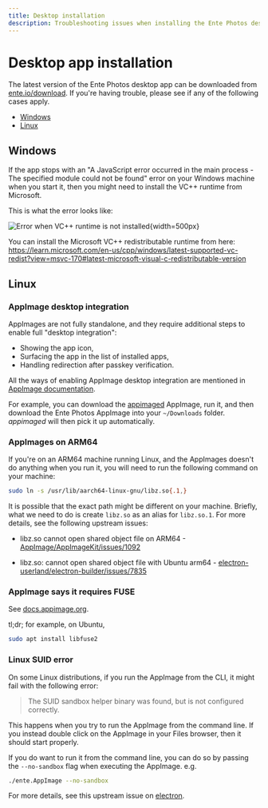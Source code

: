 ```yaml
---
title: Desktop installation
description: Troubleshooting issues when installing the Ente Photos desktop app
---
```


# Desktop app installation

The latest version of the Ente Photos desktop app can be downloaded from
[ente.io/download](https://ente.io/download). If you're having trouble, please
see if any of the following cases apply.

-   [Windows](#windows)
-   [Linux](#linux)

## Windows

If the app stops with an "A JavaScript error occurred in the main process - The
specified module could not be found" error on your Windows machine when you
start it, then you might need to install the VC++ runtime from Microsoft.

This is what the error looks like:

![Error when VC++ runtime is not installed](windows-vc.png){width=500px}

You can install the Microsoft VC++ redistributable runtime from here:<br/>
https://learn.microsoft.com/en-us/cpp/windows/latest-supported-vc-redist?view=msvc-170#latest-microsoft-visual-c-redistributable-version

## Linux

### AppImage desktop integration

AppImages are not fully standalone, and they require additional steps to enable
full "desktop integration":

-   Showing the app icon,
-   Surfacing the app in the list of installed apps,
-   Handling redirection after passkey verification.

All the ways of enabling AppImage desktop integration are mentioned in
[AppImage documentation](https://docs.appimage.org/user-guide/run-appimages.html#integrating-appimages-into-the-desktop).

For example, you can download the
[appimaged](https://github.com/probonopd/go-appimage/releases) AppImage, run it,
and then download the Ente Photos AppImage into your `~/Downloads` folder.
_appimaged_ will then pick it up automatically.

### AppImages on ARM64

If you're on an ARM64 machine running Linux, and the AppImages doesn't do
anything when you run it, you will need to run the following command on your
machine:

```sh
sudo ln -s /usr/lib/aarch64-linux-gnu/libz.so{.1,}
```

It is possible that the exact path might be different on your machine. Briefly,
what we need to do is create `libz.so` as an alias for `libz.so.1`. For more
details, see the following upstream issues:

-   libz.so cannot open shared object file on ARM64 -
    [AppImage/AppImageKit/issues/1092](https://github.com/AppImage/AppImageKit/issues/1092)

-   libz.so: cannot open shared object file with Ubuntu arm64 -
    [electron-userland/electron-builder/issues/7835](https://github.com/electron-userland/electron-builder/issues/7835)

### AppImage says it requires FUSE

See
[docs.appimage.org](https://docs.appimage.org/user-guide/troubleshooting/fuse.html#the-appimage-tells-me-it-needs-fuse-to-run).

tl;dr; for example, on Ubuntu,

```sh
sudo apt install libfuse2
```

### Linux SUID error

On some Linux distributions, if you run the AppImage from the CLI, it might fail
with the following error:

> The SUID sandbox helper binary was found, but is not configured correctly.

This happens when you try to run the AppImage from the command line. If you
instead double click on the AppImage in your Files browser, then it should start
properly.

If you do want to run it from the command line, you can do so by passing the
`--no-sandbox` flag when executing the AppImage. e.g.

```sh
./ente.AppImage --no-sandbox
```

For more details, see this upstream issue on
[electron](https://github.com/electron/electron/issues/17972).
